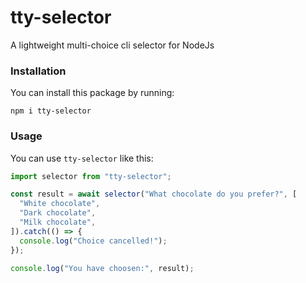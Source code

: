 # tty-selector

A lightweight multi-choice cli selector for NodeJs

### Installation

You can install this package by running:

```
npm i tty-selector
```

### Usage

You can use `tty-selector` like this:

```js
import selector from "tty-selector";

const result = await selector("What chocolate do you prefer?", [
  "White chocolate",
  "Dark chocolate",
  "Milk chocolate",
]).catch(() => {
  console.log("Choice cancelled!");
});

console.log("You have choosen:", result);
```
